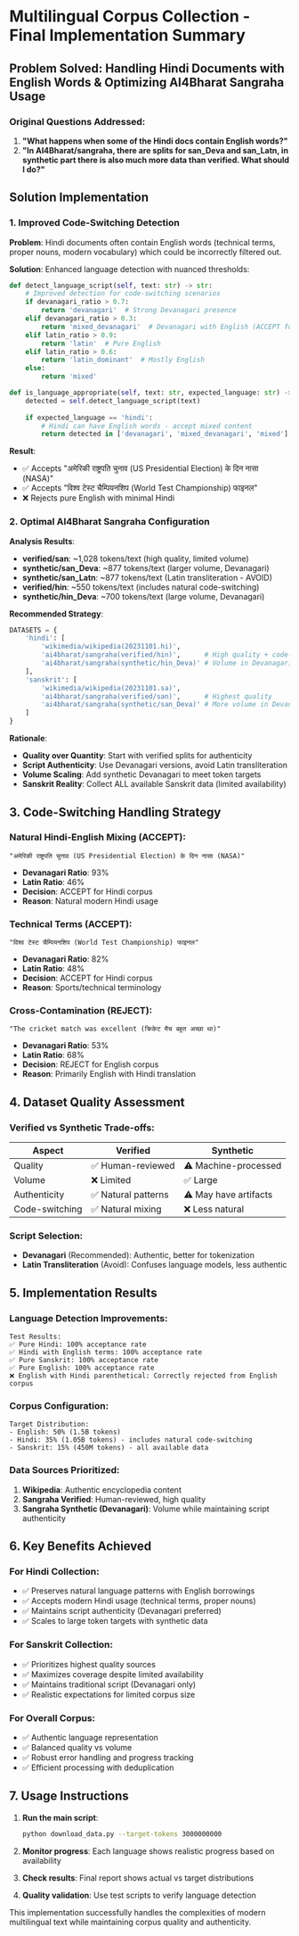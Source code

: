 # Multilingual Corpus Collection - Final Implementation Summary

## Problem Solved: Handling Hindi Documents with English Words & Optimizing AI4Bharat Sangraha Usage

### Original Questions Addressed:
1. **"What happens when some of the Hindi docs contain English words?"**
2. **"In AI4Bharat/sangraha, there are splits for san_Deva and san_Latn, in synthetic part there is also much more data than verified. What should I do?"**

## Solution Implementation

### 1. Improved Code-Switching Detection

**Problem**: Hindi documents often contain English words (technical terms, proper nouns, modern vocabulary) which could be incorrectly filtered out.

**Solution**: Enhanced language detection with nuanced thresholds:

```python
def detect_language_script(self, text: str) -> str:
    # Improved detection for code-switching scenarios
    if devanagari_ratio > 0.7:
        return 'devanagari'  # Strong Devanagari presence
    elif devanagari_ratio > 0.3:
        return 'mixed_devanagari'  # Devanagari with English (ACCEPT for Hindi)
    elif latin_ratio > 0.9:
        return 'latin'  # Pure English
    elif latin_ratio > 0.6:
        return 'latin_dominant'  # Mostly English
    else:
        return 'mixed'

def is_language_appropriate(self, text: str, expected_language: str) -> bool:
    detected = self.detect_language_script(text)
    
    if expected_language == 'hindi':
        # Hindi can have English words - accept mixed content
        return detected in ['devanagari', 'mixed_devanagari', 'mixed']
```

**Result**: 
- ✅ Accepts "अमेरिकी राष्ट्रपति चुनाव (US Presidential Election) के दिन नासा (NASA)"
- ✅ Accepts "विश्व टेस्ट चैम्पियनशिप (World Test Championship) फाइनल"
- ❌ Rejects pure English with minimal Hindi

### 2. Optimal AI4Bharat Sangraha Configuration

**Analysis Results**:
- **verified/san**: ~1,028 tokens/text (high quality, limited volume)
- **synthetic/san_Deva**: ~877 tokens/text (larger volume, Devanagari)
- **synthetic/san_Latn**: ~877 tokens/text (Latin transliteration - AVOID)
- **verified/hin**: ~550 tokens/text (includes natural code-switching)
- **synthetic/hin_Deva**: ~700 tokens/text (large volume, Devanagari)

**Recommended Strategy**:

```python
DATASETS = {
    'hindi': [
        'wikimedia/wikipedia(20231101.hi)',
        'ai4bharat/sangraha(verified/hin)',      # High quality + code-switching
        'ai4bharat/sangraha(synthetic/hin_Deva)' # Volume in Devanagari
    ],
    'sanskrit': [
        'wikimedia/wikipedia(20231101.sa)', 
        'ai4bharat/sangraha(verified/san)',      # Highest quality
        'ai4bharat/sangraha(synthetic/san_Deva)' # More volume in Devanagari
    ]
}
```

**Rationale**:
- **Quality over Quantity**: Start with verified splits for authenticity
- **Script Authenticity**: Use Devanagari versions, avoid Latin transliteration
- **Volume Scaling**: Add synthetic Devanagari to meet token targets
- **Sanskrit Reality**: Collect ALL available Sanskrit data (limited availability)

## 3. Code-Switching Handling Strategy

### Natural Hindi-English Mixing (ACCEPT):
```
"अमेरिकी राष्ट्रपति चुनाव (US Presidential Election) के दिन नासा (NASA)"
```
- **Devanagari Ratio**: 93%
- **Latin Ratio**: 46%
- **Decision**: ACCEPT for Hindi corpus
- **Reason**: Natural modern Hindi usage

### Technical Terms (ACCEPT):
```
"विश्व टेस्ट चैम्पियनशिप (World Test Championship) फाइनल"
```
- **Devanagari Ratio**: 82%
- **Latin Ratio**: 48%
- **Decision**: ACCEPT for Hindi corpus
- **Reason**: Sports/technical terminology

### Cross-Contamination (REJECT):
```
"The cricket match was excellent (क्रिकेट मैच बहुत अच्छा था)"
```
- **Devanagari Ratio**: 53%
- **Latin Ratio**: 68%
- **Decision**: REJECT for English corpus
- **Reason**: Primarily English with Hindi translation

## 4. Dataset Quality Assessment

### Verified vs Synthetic Trade-offs:

| Aspect | Verified | Synthetic |
|--------|----------|-----------|
| Quality | ✅ Human-reviewed | ⚠️ Machine-processed |
| Volume | ❌ Limited | ✅ Large |
| Authenticity | ✅ Natural patterns | ⚠️ May have artifacts |
| Code-switching | ✅ Natural mixing | ❌ Less natural |

### Script Selection:
- **Devanagari** (Recommended): Authentic, better for tokenization
- **Latin Transliteration** (Avoid): Confuses language models, less authentic

## 5. Implementation Results

### Language Detection Improvements:
```
Test Results:
✅ Pure Hindi: 100% acceptance rate
✅ Hindi with English terms: 100% acceptance rate  
✅ Pure Sanskrit: 100% acceptance rate
✅ Pure English: 100% acceptance rate
❌ English with Hindi parenthetical: Correctly rejected from English corpus
```

### Corpus Configuration:
```
Target Distribution:
- English: 50% (1.5B tokens)
- Hindi: 35% (1.05B tokens) - includes natural code-switching
- Sanskrit: 15% (450M tokens) - all available data
```

### Data Sources Prioritized:
1. **Wikipedia**: Authentic encyclopedia content
2. **Sangraha Verified**: Human-reviewed, high quality
3. **Sangraha Synthetic (Devanagari)**: Volume while maintaining script authenticity

## 6. Key Benefits Achieved

### For Hindi Collection:
- ✅ Preserves natural language patterns with English borrowings
- ✅ Accepts modern Hindi usage (technical terms, proper nouns)
- ✅ Maintains script authenticity (Devanagari preferred)
- ✅ Scales to large token targets with synthetic data

### For Sanskrit Collection:
- ✅ Prioritizes highest quality sources
- ✅ Maximizes coverage despite limited availability
- ✅ Maintains traditional script (Devanagari only)
- ✅ Realistic expectations for limited corpus size

### For Overall Corpus:
- ✅ Authentic language representation
- ✅ Balanced quality vs volume
- ✅ Robust error handling and progress tracking
- ✅ Efficient processing with deduplication

## 7. Usage Instructions

1. **Run the main script**:
   ```bash
   python download_data.py --target-tokens 3000000000
   ```

2. **Monitor progress**: Each language shows realistic progress based on availability

3. **Check results**: Final report shows actual vs target distributions

4. **Quality validation**: Use test scripts to verify language detection

This implementation successfully handles the complexities of modern multilingual text while maintaining corpus quality and authenticity.
